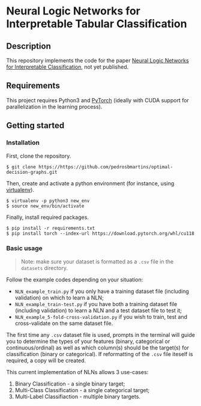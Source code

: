 # Neural Logic Networks for Interpretable Tabular Classification

## Description

This repository implements the code for the paper [Neural Logic Networks for Interpretable Classification](https://github.com/VincentPerreault0/NeuralLogicNetworks), not yet published.

## Requirements

This project requires Python3 and [PyTorch](https://pytorch.org/get-started/locally/) (ideally with CUDA support for parallelization in the learning process).

## Getting started

### Installation

First, clone the repository.

```
$ git clone https://https://github.com/pedrosbmartins/optimal-decision-graphs.git
```

Then, create and activate a python environment (for instance, using [virtualenv](https://virtualenv.pypa.io/en/latest/)).

```
$ virtualenv -p python3 new_env
$ source new_env/bin/activate
```

Finally, install required packages.

```
$ pip install -r requirements.txt
$ pip install torch --index-url https://download.pytorch.org/whl/cu118
```

### Basic usage

> Note: make sure your dataset is formatted as a `.csv` file in the `datasets` directory.

Follow the example codes depending on your situation:
- `NLN_example_train.py` if you only have a training dataset file (including validation) on which to learn a NLN;
- `NLN_example_train-test.py` if you have both a training dataset file (including validation) to learn a NLN and a test dataset file to test it;
- `NLN_example_5-fold-cross-validation.py` if you wish to train, test and cross-validate on the same dataset file.

The first time any `.csv` dataset file is used, prompts in the terminal will guide you to determine the types of your features (binary, categorical or continuous/ordinal) as well as which column(s) should be the target(s) for classification (binary or categorical). If reformatting of the `.csv` file iteself is required, a copy will be created.

This current implementation of NLNs allows 3 use-cases:
1. Binary Classification - a single binary target;
2. Multi-Class Classification - a single categorical target;
3. Multi-Label Classifiaction - multiple binary targets.

